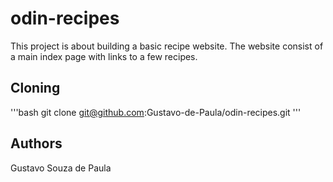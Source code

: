 # odin-recipes

This project is about building a basic recipe website. The website consist of a main index page with links to a few recipes.

## Cloning
'''bash
git clone git@github.com:Gustavo-de-Paula/odin-recipes.git
'''

## Authors

Gustavo Souza de Paula